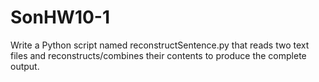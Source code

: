 # SonHW10-1
Write a Python script named reconstructSentence.py that reads two text files and  reconstructs/combines their contents to produce the complete output.
